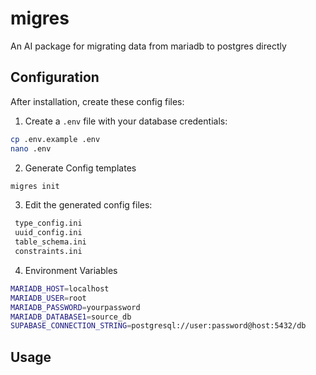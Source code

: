 # migres
An AI package for migrating data from mariadb to postgres directly


## Configuration

After installation, create these config files:

1. Create a `.env` file with your database credentials:
```bash
cp .env.example .env
nano .env
```

2. Generate Config templates
```bash
migres init
```

3. Edit the generated config files:
```bash
 type_config.ini
 uuid_config.ini
 table_schema.ini
 constraints.ini
```

4. Environment Variables

```bash
MARIADB_HOST=localhost
MARIADB_USER=root
MARIADB_PASSWORD=yourpassword 
MARIADB_DATABASE1=source_db
SUPABASE_CONNECTION_STRING=postgresql://user:password@host:5432/db
```

## Usage

